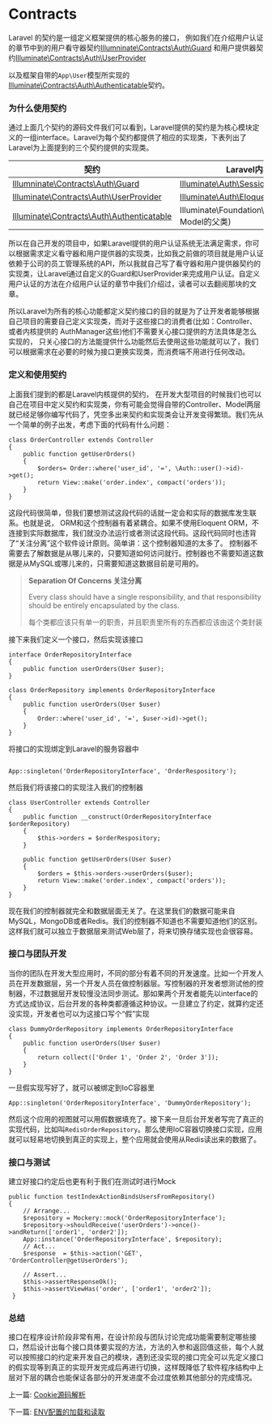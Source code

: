 # Contracts

Laravel 的契约是一组定义框架提供的核心服务的接口， 例如我们在介绍用户认证的章节中到的用户看守器契约[Illumninate\Contracts\Auth\Guard](https://github.com/illuminate/contracts/blob/master/Auth/Guard.php) 和用户提供器契约[Illuminate\Contracts\Auth\UserProvider](https://github.com/illuminate/contracts/blob/master/Auth/UserProvider.php)

以及框架自带的`App\User`模型所实现的[Illuminate\Contracts\Auth\Authenticatable](https://github.com/illuminate/contracts/blob/master/Auth/Authenticatable.php)契约。

### 为什么使用契约

通过上面几个契约的源码文件我们可以看到，Laravel提供的契约是为核心模块定义的一组interface。Laravel为每个契约都提供了相应的实现类，下表列出了Laravel为上面提到的三个契约提供的实现类。

| 契约                                                         | Laravel内核提供的实现类                                      |
| ------------------------------------------------------------ | ------------------------------------------------------------ |
| [Illumninate\Contracts\Auth\Guard](https://github.com/illuminate/contracts/blob/master/Auth/Guard.php) | [Illuminate\Auth\SessionGuard](https://github.com/illuminate/auth/blob/master/SessionGuard.php) |
| [Illuminate\Contracts\Auth\UserProvider](https://github.com/illuminate/contracts/blob/master/Auth/UserProvider.php) | [Illuminate\Auth\EloquentUserProvider](https://github.com/illuminate/auth/blob/master/EloquentUserProvider.php) |
| [Illuminate\Contracts\Auth\Authenticatable](https://github.com/illuminate/contracts/blob/master/Auth/Authenticatable.php) | Illuminate\Foundation\Auth\Authenticatable(User Model的父类) |

所以在自己开发的项目中，如果Laravel提供的用户认证系统无法满足需求，你可以根据需求定义看守器和用户提供器的实现类，比如我之前做的项目就是用户认证依赖于公司的员工管理系统的API，所以我就自己写了看守器和用户提供器契约的实现类，让Laravel通过自定义的Guard和UserProvider来完成用户认证。自定义用户认证的方法在介绍用户认证的章节中我们介绍过，读者可以去翻阅那块的文章。



所以Laravel为所有的核心功能都定义契约接口的目的就是为了让开发者能够根据自己项目的需要自己定义实现类，而对于这些接口的消费者(比如：Controller、或者内核提供的 AuthManager这些)他们不需要关心接口提供的方法具体是怎么实现的， 只关心接口的方法能提供什么功能然后去使用这些功能就可以了，我们可以根据需求在必要的时候为接口更换实现类，而消费端不用进行任何改动。

### 定义和使用契约

上面我们提到的都是Laravel内核提供的契约， 在开发大型项目的时候我们也可以自己在项目中定义契约和实现类，你有可能会觉得自带的Controller、Model两层就已经足够你编写代码了，凭空多出来契约和实现类会让开发变得繁琐。我们先从一个简单的例子出发，考虑下面的代码有什么问题：

```
class OrderController extends Controller
{
    public function getUserOrders()
    {
        $orders= Order::where('user_id', '=', \Auth::user()->id)->get();
        return View::make('order.index', compact('orders'));
    }
}
```



这段代码很简单，但我们要想测试这段代码的话就一定会和实际的数据库发生联系。也就是说，  ORM和这个控制器有着紧耦合。如果不使用Eloquent ORM，不连接到实际数据库，我们就没办法运行或者测试这段代码。这段代码同时也违背了“关注分离”这个软件设计原则。简单讲：这个控制器知道的太多了。 控制器不需要去了解数据是从哪儿来的，只要知道如何访问就行。控制器也不需要知道这数据是从MySQL或哪儿来的，只需要知道这数据目前是可用的。

>**Separation Of Concerns    关注分离**
>
>Every class should have a single responsibility, and that responsibility should be entirely encapsulated by the class.
>
>每个类都应该只有单一的职责，并且职责里所有的东西都应该由这个类封装

接下来我们定义一个接口，然后实现该接口

```
interface OrderRepositoryInterface 
{
    public function userOrders(User $user);
}

class OrderRepository implements OrderRepositoryInterface
{
    public function userOrders(User $user)
    {
		Order::where('user_id', '=', $user->id)->get();
    }
}
```

将接口的实现绑定到Laravel的服务容器中

```

App::singleton('OrderRepositoryInterface', 'OrderRespository');
```



然后我们将该接口的实现注入我们的控制器

```
class UserController extends Controller
{
    public function __construct(OrderRepositoryInterface $orderRepository)
    {
        $this->orders = $orderRespository;
    }
  
    public function getUserOrders(User $user)
    {
        $orders = $this->orders->userOrders($user);
        return View::make('order.index', compact('orders'));
    }
}
```

现在我们的控制器就完全和数据层面无关了。在这里我们的数据可能来自MySQL，MongoDB或者Redis。我们的控制器不知道也不需要知道他们的区别。这样我们就可以独立于数据层来测试Web层了，将来切换存储实现也会很容易。

### 接口与团队开发

当你的团队在开发大型应用时，不同的部分有着不同的开发速度。比如一个开发人员在开发数据层，另一个开发人员在做控制器层。写控制器的开发者想测试他的控制器，不过数据层开发较慢没法同步测试。那如果两个开发者能先以interface的方式达成协议，后台开发的各种类都遵循这种协议。一旦建立了约定，就算约定还没实现，开发者也可以为这接口写个“假”实现

```
class DummyOrderRepository implements OrderRepositoryInterface 
{
    public function userOrders(User $user)
    {
        return collect(['Order 1', 'Order 2', 'Order 3']);
    }
}
```

一旦假实现写好了，就可以被绑定到IoC容器里

```
App::singleton('OrderRepositoryInterface', 'DummyOrderRepository');
```

然后这个应用的视图就可以用假数据填充了。接下来一旦后台开发者写完了真正的实现代码，比如叫`RedisOrderRepository`。那么使用IoC容器切换接口实现，应用就可以轻易地切换到真正的实现上，整个应用就会使用从Redis读出来的数据了。

### 接口与测试

建立好接口约定后也更有利于我们在测试时进行Mock

```
public function testIndexActionBindsUsersFromRepository()
{    
    // Arrange...
    $repository = Mockery::mock('OrderRepositoryInterface');
    $repository->shouldReceive('userOrders')->once()->andReturn(['order1', 'order2']);
    App::instance('OrderRepositoryInterface', $repository);
    // Act...
    $response  = $this->action('GET', 'OrderController@getUserOrders');
        
    // Assert...
    $this->assertResponseOk();
    $this->assertViewHas('order', ['order1', 'order2']);
 }
```



### 总结

接口在程序设计阶段非常有用，在设计阶段与团队讨论完成功能需要制定哪些接口，然后设计出每个接口具体要实现的方法，方法的入参和返回值这些，每个人就可以按照接口的约定来开发自己的模块，遇到还没实现的接口完全可以先定义接口的假实现等到真正的实现开发完成后再进行切换，这样既降低了软件程序结构中上层对下层的耦合也能保证各部分的开发进度不会过度依赖其他部分的完成情况。

上一篇: [Cookie源码解析](https://github.com/kevinyan815/Learning_Laravel_Kernel/blob/master/articles/Cookie.md)

下一篇: [ENV配置的加载和读取](https://github.com/kevinyan815/Learning_Laravel_Kernel/blob/master/articles/ENV.md)


